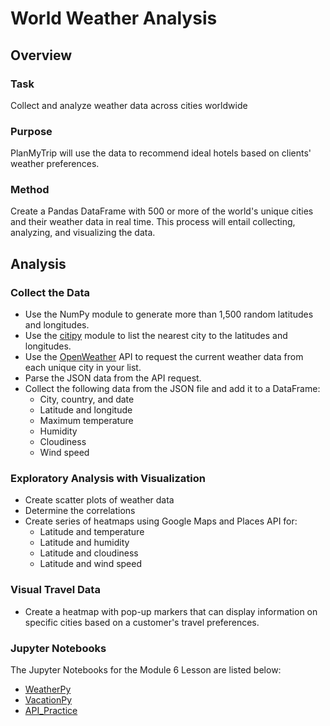 # World Weather Analysis

## Overview

### Task
Collect and analyze weather data across cities worldwide

### Purpose
PlanMyTrip will use the data to recommend ideal hotels based on clients' weather preferences.

### Method 
Create a Pandas DataFrame with 500 or more of the world's unique cities and their weather data in real time. This process will entail collecting, analyzing, and visualizing the data.

## Analysis

### Collect the Data

- Use the NumPy module to generate more than 1,500 random latitudes and longitudes.
- Use the [citipy](https://pypi.org/project/citipy/) module to list the nearest city to the latitudes and longitudes.
- Use the [OpenWeather](https://openweathermap.org/api) API to request the current weather data from each unique city in your list.
- Parse the JSON data from the API request.
- Collect the following data from the JSON file and add it to a DataFrame:
    - City, country, and date
    - Latitude and longitude
    - Maximum temperature
    - Humidity
    - Cloudiness
    - Wind speed

### Exploratory Analysis with Visualization

- Create scatter plots of weather data 
- Determine the correlations
- Create series of heatmaps using Google Maps and Places API for:
    - Latitude and temperature
    - Latitude and humidity
    - Latitude and cloudiness
    - Latitude and wind speed

### Visual Travel Data

- Create a heatmap with pop-up markers that can display information on specific cities based on a customer's travel preferences.

### Jupyter Notebooks
The Jupyter Notebooks for the Module 6 Lesson are listed below:
- [WeatherPy](WeatherPy.ipynb)
- [VacationPy](VacationPy.ipynb)
- [API_Practice](API_Practice.ipynb)
